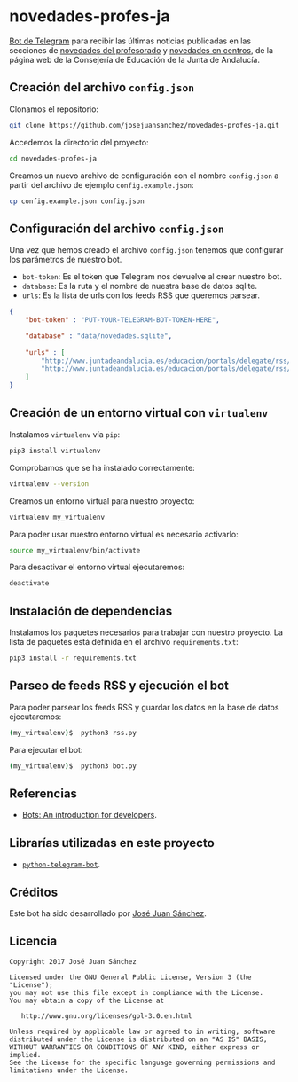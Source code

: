 # novedades-profes-ja

[Bot de Telegram][1] para recibir las últimas noticias publicadas en las secciones de [novedades del profesorado][2] y [novedades en centros][3], de la página web de la Consejería de Educación de la Junta de Andalucía.

## Creación del archivo `config.json`

Clonamos el repositorio:

```bash
git clone https://github.com/josejuansanchez/novedades-profes-ja.git
```

Accedemos la directorio del proyecto:

```bash
cd novedades-profes-ja
```

Creamos un nuevo archivo de configuración con el nombre `config.json` a partir del  archivo de ejemplo `config.example.json`:

```bash
cp config.example.json config.json
```

## Configuración del archivo `config.json`

Una vez que hemos creado el archivo `config.json` tenemos que configurar los parámetros de nuestro bot.

* `bot-token`: Es el token que Telegram nos devuelve al crear nuestro bot.
* `database`: Es la ruta y el nombre de nuestra base de datos sqlite.
* `urls`: Es la lista de urls con los feeds RSS que queremos parsear.

```JSON
{
    "bot-token" : "PUT-YOUR-TELEGRAM-BOT-TOKEN-HERE",

    "database" : "data/novedades.sqlite",
    
    "urls" : [
        "http://www.juntadeandalucia.es/educacion/portals/delegate/rss/ced/portalconsejeria/profesorado/-/-/true/OR/_self/ishare_noticefrom/DESC/",
        "http://www.juntadeandalucia.es/educacion/portals/delegate/rss/ced/portalconsejeria/centro-1/-/-/true/OR/true/cm_modified/DESC/"
    ]
}
```

## Creación de un entorno virtual con `virtualenv`

Instalamos `virtualenv` vía `pip`:

```bash
pip3 install virtualenv
```

Comprobamos que se ha instalado correctamente:

```bash
virtualenv --version
```

Creamos un entorno virtual para nuestro proyecto:

```bash
virtualenv my_virtualenv
```

Para poder usar nuestro entorno virtual es necesario activarlo:

```bash
source my_virtualenv/bin/activate
```

Para desactivar el entorno virtual ejecutaremos:

```bash
deactivate
```

## Instalación de dependencias

Instalamos los paquetes necesarios para trabajar con nuestro proyecto. La lista de paquetes está definida en el archivo `requirements.txt`:

```bash
pip3 install -r requirements.txt
```

## Parseo de feeds RSS y ejecución el bot

Para poder parsear los feeds RSS y guardar los datos en la base de datos ejecutaremos:

```bash
(my_virtualenv)$  python3 rss.py
```

Para ejecutar el bot:

```bash
(my_virtualenv)$  python3 bot.py
```


## Referencias

* [Bots: An introduction for developers][1].

## Librarías utilizadas en este proyecto

* [`python-telegram-bot`][4].

## Créditos

Este bot ha sido desarrollado por [José Juan Sánchez][5].

## Licencia

```
Copyright 2017 José Juan Sánchez

Licensed under the GNU General Public License, Version 3 (the "License");
you may not use this file except in compliance with the License.
You may obtain a copy of the License at

   http://www.gnu.org/licenses/gpl-3.0.en.html

Unless required by applicable law or agreed to in writing, software
distributed under the License is distributed on an "AS IS" BASIS,
WITHOUT WARRANTIES OR CONDITIONS OF ANY KIND, either express or implied.
See the License for the specific language governing permissions and
limitations under the License.
```


[1]: https://core.telegram.org/bots
[2]: http://www.juntadeandalucia.es/educacion/portals/web/ced/profesorado
[3]: http://www.juntadeandalucia.es/educacion/portals/web/ced/centros
[4]: https://github.com/python-telegram-bot/python-telegram-bot
[5]: http://josejuansanchez.org